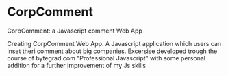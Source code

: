 # CorpComment

CorpComment: a Javascript comment Web App

Creating CorpComment Web App.  A Javascript application which users can inset theri comment about big companies.
Excersise developed trough the course of bytegrad.com "Professional Javascript" with some personal addition for a further improvement of my Js skills
